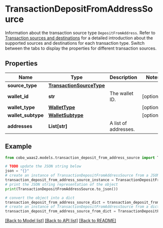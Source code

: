 # TransactionDepositFromAddressSource

Information about the transaction source type `DepositFromAddress`. Refer to [Transaction sources and destinations](/v2/guides/transactions/sources-and-destinations) for a detailed introduction about the supported sources and destinations for each transaction type.  Switch between the tabs to display the properties for different transaction sources. 

## Properties

Name | Type | Description | Notes
------------ | ------------- | ------------- | -------------
**source_type** | [**TransactionSourceType**](TransactionSourceType.md) |  | 
**wallet_id** | **str** | The wallet ID. | [optional] 
**wallet_type** | [**WalletType**](WalletType.md) |  | [optional] 
**wallet_subtype** | [**WalletSubtype**](WalletSubtype.md) |  | [optional] 
**addresses** | **List[str]** | A list of addresses. | 

## Example

```python
from cobo_waas2.models.transaction_deposit_from_address_source import TransactionDepositFromAddressSource

# TODO update the JSON string below
json = "{}"
# create an instance of TransactionDepositFromAddressSource from a JSON string
transaction_deposit_from_address_source_instance = TransactionDepositFromAddressSource.from_json(json)
# print the JSON string representation of the object
print(TransactionDepositFromAddressSource.to_json())

# convert the object into a dict
transaction_deposit_from_address_source_dict = transaction_deposit_from_address_source_instance.to_dict()
# create an instance of TransactionDepositFromAddressSource from a dict
transaction_deposit_from_address_source_from_dict = TransactionDepositFromAddressSource.from_dict(transaction_deposit_from_address_source_dict)
```
[[Back to Model list]](../README.md#documentation-for-models) [[Back to API list]](../README.md#documentation-for-api-endpoints) [[Back to README]](../README.md)


